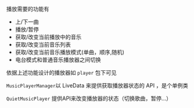 播放需要的功能有

* 上/下一曲
* 播放/暂停
* 获取/改变当前播放中的音乐
* 获取/改变当前音乐列表
* 获取/改变当前音乐播放模式(单曲，顺序,随机)
* 电台模式和普通音乐播放器之间切换

依据上述功能设计的播放器如 `player` 包下可见

`MusicPlayerManager`以 LiveData 来提供获取播放器状态的 API ，是个单例类

`QuietMusicPlayer` 提供API来改变播放器的状态（切换歌曲，暂停...）